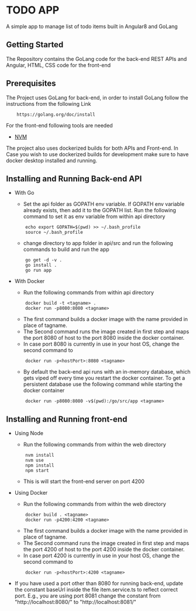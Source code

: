 # TODO APP

A simple app to manage list of todo items built in Angular8 and GoLang

## Getting Started

The Repository contains the GoLang code for the back-end REST APIs and Angular, HTML, CSS code for the front-end

## Prerequisites

The Project uses GoLang for back-end, in order to install GoLang follow the instructions from the following Link

```
    https://golang.org/doc/install
```

For the front-end following tools are needed
- [NVM](https://github.com/creationix/nvm)

The project also uses dockerized builds for both APIs and Front-end.
In Case you wish to use dockerized builds for development make sure to have docker desktop installed and running. 

## Installing and Running Back-end API

- With Go
    - Set the api folder as GOPATH env variable. If GOPATH env variable already exists, then add it to the GOPATH list. Run the following command to set it as env variable from within api directory
    ```
        echo export GOPATH=$(pwd) >> ~/.bash_profile
        source ~/.bash_profile
    ```
    - change directory to app folder in api/src and run the following commands to build and run the app
    ```
        go get -d -v .
        go install .
        go run app
    ```

- With Docker 
    - Run the following commands from within api directory
    ```
        docker build -t <tagname> .
        docker run -p8080:8080 <tagname>
    ```
    -   The first command builds a docker image with the name provided in place of tagname.
    -   The Second command runs the image created in first step and maps the port 8080 of host to the port 8080 inside the docker container.
    -   In case port 8080 is currently in use in your host OS, change the second command to 
    ```
        docker run -p<hostPort>:8080 <tagname>
    ```
    -   By default the back-end api runs with an in-memory database, which gets viped off every time you restart the docker container. To get a persistent database use the following command while starting the docker container
    ```
        docker run -p8080:8080 -v$(pwd):/go/src/app <tagname>
    ```

## Installing and Running front-end

-   Using Node
    -   Run the following commands from within the web directory
    ```
        nvm install
        nvm use
        npm install
        npm start
    ```
    -   This is will start the front-end server on port 4200

- Using Docker
    -   Run the following commands from within the web directory
    ```
        docker build . <tagname>
        docker run -p4200:4200 <tagname>
    ``` 
    -   The first command builds a docker image with the name provided in place of tagname.
    -   The Second command runs the image created in first step and maps the port 4200 of host to the port 4200 inside the docker container.
    -   In case port 4200 is currently in use in your host OS, change the second command to 
    ```
        docker run -p<hostPort>:4200 <tagname>
    ```
- If you have used a port other than 8080 for running back-end, update the constant baseUrl inside the file item.service.ts to reflect correct port. E.g., you are using port 8081 change the constant from "http://localhost:8080/" to "http://localhost:8081/"
